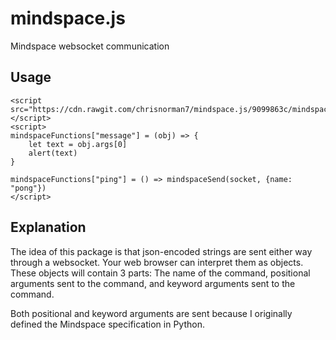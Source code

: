 # mindspace.js
Mindspace websocket communication

## Usage
```
<script src="https://cdn.rawgit.com/chrisnorman7/mindspace.js/9099863c/mindspace.js></script>
<script>
mindspaceFunctions["message"] = (obj) => {
    let text = obj.args[0]
    alert(text)
}

mindspaceFunctions["ping"] = () => mindspaceSend(socket, {name: "pong"})
</script>
```

## Explanation
The idea of this package is that json-encoded strings are sent either way through a websocket. Your web browser can interpret them as objects. These objects will contain 3 parts: The name of the command, positional arguments sent to the command, and keyword arguments sent to the command.

Both positional and keyword arguments are sent because I originally defined the Mindspace specification in Python.
